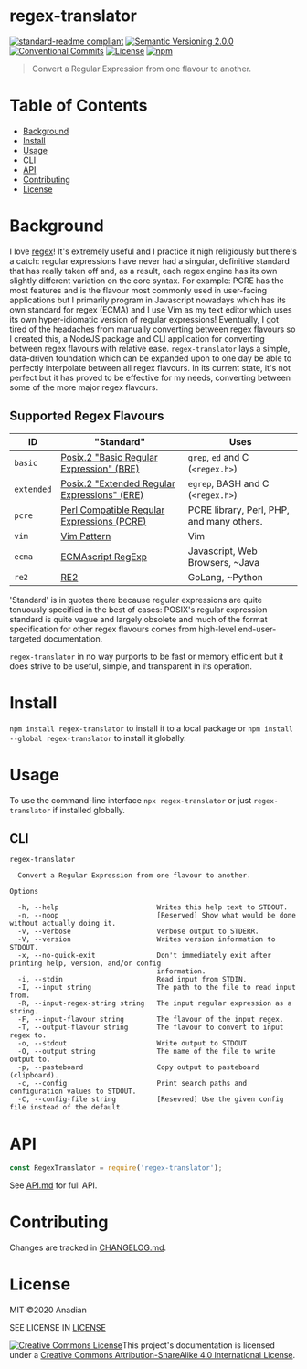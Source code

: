 # regex-translator
[![standard-readme compliant](https://img.shields.io/badge/readme%20style-standard-brightgreen.svg?style=flat-square)](https://github.com/RichardLitt/standard-readme)
[![Semantic Versioning 2.0.0](https://img.shields.io/badge/semver-2.0.0-brightgreen?style=flat-square)](https://semver.org/spec/v2.0.0.html)
[![Conventional Commits](https://img.shields.io/badge/Conventional%20Commits-1.0.0-yellow.svg?style=flat-square)](https://conventionalcommits.org)
[![License](https://img.shields.io/github/license/Anadian/regex-translator)](https://github.com/Anadian/regex-translator/LICENSE)
[![npm](https://img.shields.io/npm/v/regex-translator)](https://www.npmjs.com/package/regex-translator)

> Convert a Regular Expression from one flavour to another.
# Table of Contents
- [Background](#Background)
- [Install](#Install)
- [Usage](#Usage)
- [CLI](#CLI)
- [API](#API)
- [Contributing](#Contributing)
- [License](#License)
# Background
I love [regex](https://en.wikipedia.org/wiki/Regular_expression)! It's extremely useful and I practice it nigh religiously but there's a catch: regular expressions have never had a singular, definitive standard that has really taken off and, as a result, each regex engine has its own slightly different variation on the core syntax. For example: PCRE has the most features and is the flavour most commonly used in user-facing applications but I primarily program in Javascript nowadays which has its own standard for regex (ECMA) and I use Vim as my text editor which uses its own hyper-idiomatic version of regular expressions! Eventually, I got tired of the headaches from manually converting between regex flavours so I created this, a NodeJS package and CLI application for converting between regex flavours with relative ease. `regex-translator` lays a simple, data-driven foundation which can be expanded upon to one day be able to perfectly interpolate between all regex flavours. In its current state, it's not perfect but it has proved to be effective for my needs, converting between some of the more major regex flavours.
## Supported Regex Flavours
ID | "Standard" | Uses
--- | --- | ---
`basic` | [Posix.2 "Basic Regular Expression" (BRE)](https://pubs.opengroup.org/onlinepubs/9699919799/basedefs/V1_chap09.html#tag_09_03) | `grep`, `ed` and C (`<regex.h>`)
`extended` | [Posix.2 "Extended Regular Expressions" (ERE)](https://pubs.opengroup.org/onlinepubs/9699919799/basedefs/V1_chap09.html#tag_09_04) | `egrep`, BASH and C (`<regex.h>`)
`pcre` | [Perl Compatible Regular Expressions (PCRE)](https://www.pcre.org/) | PCRE library, Perl, PHP, and many others.
`vim` | [Vim Pattern](https://vimhelp.org/pattern.txt.html) | Vim
`ecma` | [ECMAscript RegExp](https://262.ecma-international.org/12.0/#sec-regexp-regular-expression-objects) | Javascript, Web Browsers, ~Java
`re2` | [RE2](https://github.com/google/re2) | GoLang, ~Python

'Standard' is in quotes there because regular expressions are quite tenuously specified in the best of cases: POSIX's regular expression standard is quite vague and largely obsolete and much of the format specification for other regex flavours comes from high-level end-user-targeted documentation.

`regex-translator` in no way purports to be fast or memory efficient but it does strive to be useful, simple, and transparent in its operation.
# Install
`npm install regex-translator`
to install it to a local package or
`npm install --global regex-translator`
to install it globally.
# Usage
To use the command-line interface `npx regex-translator` or just `regex-translator` if installed globally.
## CLI
```
regex-translator

  Convert a Regular Expression from one flavour to another. 

Options

  -h, --help                        Writes this help text to STDOUT.                                              
  -n, --noop                        [Reserved] Show what would be done without actually doing it.                 
  -v, --verbose                     Verbose output to STDERR.                                                     
  -V, --version                     Writes version information to STDOUT.                                         
  -x, --no-quick-exit               Don't immediately exit after printing help, version, and/or config            
                                    information.                                                                  
  -i, --stdin                       Read input from STDIN.                                                        
  -I, --input string                The path to the file to read input from.                                      
  -R, --input-regex-string string   The input regular expression as a string.                                     
  -F, --input-flavour string        The flavour of the input regex.                                               
  -T, --output-flavour string       The flavour to convert to input regex to.                                     
  -o, --stdout                      Write output to STDOUT.                                                       
  -O, --output string               The name of the file to write output to.                                      
  -p, --pasteboard                  Copy output to pasteboard (clipboard).                                        
  -c, --config                      Print search paths and configuration values to STDOUT.                        
  -C, --config-file string          [Resevred] Use the given config file instead of the default.                  
```
# API
```js
const RegexTranslator = require('regex-translator');
```
See [API.md](API.md) for full API.
# Contributing
Changes are tracked in [CHANGELOG.md](CHANGELOG.md).
# License
MIT ©2020 Anadian

SEE LICENSE IN [LICENSE](LICENSE)

[![Creative Commons License](https://i.creativecommons.org/l/by-sa/4.0/88x31.png)](http://creativecommons.org/licenses/by-sa/4.0/)This project's documentation is licensed under a [Creative Commons Attribution-ShareAlike 4.0 International License](http://creativecommons.org/licenses/by-sa/4.0/).
